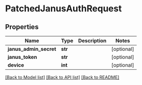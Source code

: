 # PatchedJanusAuthRequest


## Properties
Name | Type | Description | Notes
------------ | ------------- | ------------- | -------------
**janus_admin_secret** | **str** |  | [optional] 
**janus_token** | **str** |  | [optional] 
**device** | **int** |  | [optional] 

[[Back to Model list]](../README.md#documentation-for-models) [[Back to API list]](../README.md#documentation-for-api-endpoints) [[Back to README]](../README.md)


